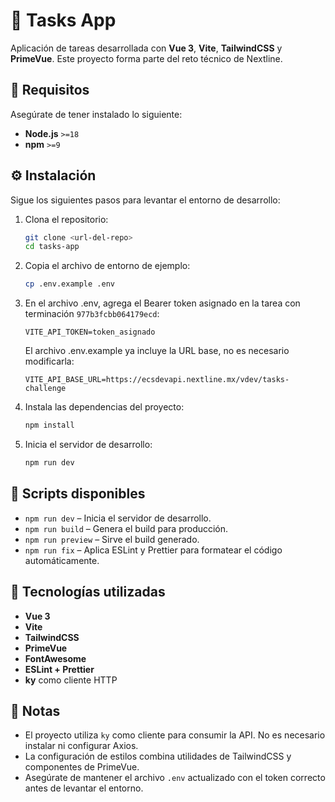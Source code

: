 # 📝 Tasks App

Aplicación de tareas desarrollada con **Vue 3**, **Vite**, **TailwindCSS** y **PrimeVue**. Este proyecto forma parte del reto técnico de Nextline.

## 🚀 Requisitos

Asegúrate de tener instalado lo siguiente:

- **Node.js** `>=18`
- **npm** `>=9`

## ⚙️ Instalación

Sigue los siguientes pasos para levantar el entorno de desarrollo:

1. Clona el repositorio:

   ```bash
   git clone <url-del-repo>
   cd tasks-app
   ```
2. Copia el archivo de entorno de ejemplo:

    ```bash
   cp .env.example .env
   ```

3. En el archivo .env, agrega el Bearer token asignado en la tarea con terminación ```977b3fcbb064179ecd```:

    ```env
   VITE_API_TOKEN=token_asignado
   ```
   El archivo .env.example ya incluye la URL base, no es necesario modificarla:
    ```env
   VITE_API_BASE_URL=https://ecsdevapi.nextline.mx/vdev/tasks-challenge
   ```

4. Instala las dependencias del proyecto:

    ```bash
   npm install
   ```

5. Inicia el servidor de desarrollo:

    ```bash
   npm run dev
   ```

## 📜 Scripts disponibles

- `npm run dev` – Inicia el servidor de desarrollo.
- `npm run build` – Genera el build para producción.
- `npm run preview` – Sirve el build generado.
- `npm run fix` – Aplica ESLint y Prettier para formatear el código automáticamente.

## 🧱 Tecnologías utilizadas

- **Vue 3**
- **Vite**
- **TailwindCSS**
- **PrimeVue**
- **FontAwesome**
- **ESLint + Prettier**
- **ky** como cliente HTTP

## 📌 Notas

- El proyecto utiliza `ky` como cliente para consumir la API. No es necesario instalar ni configurar Axios.
- La configuración de estilos combina utilidades de TailwindCSS y componentes de PrimeVue.
- Asegúrate de mantener el archivo `.env` actualizado con el token correcto antes de levantar el entorno.